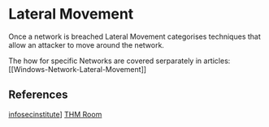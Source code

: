 # Lateral Movement
Once a network is breached Lateral Movement categorises techniques that allow an attacker to move around the network. 



The how for specific Networks are covered serparately in articles:
[[Windows-Network-Lateral-Movement]]

## References

[infosecinstitute](https://resources.infosecinstitute.com/topic/ethical-hacking-lateral-movement-techniques/)]
[THM Room](https://tryhackme.com/room/lateralmovementandpivoting)